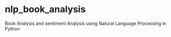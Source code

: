 # nlp_book_analysis
Book Analysis and sentiment Analysis using Natural Language Processing in Python
